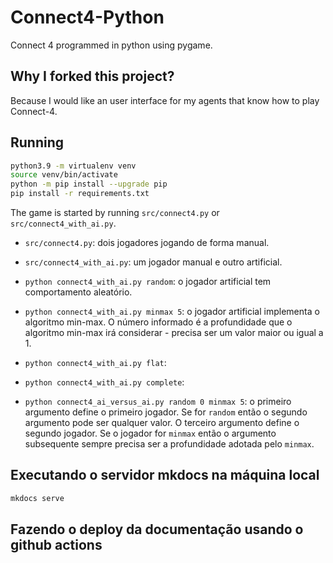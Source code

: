# Connect4-Python

Connect 4 programmed in python using pygame.

## Why I forked this project?

Because I would like an user interface for my agents that know how to play Connect-4. 

## Running

````bash
python3.9 -m virtualenv venv
source venv/bin/activate
python -m pip install --upgrade pip
pip install -r requirements.txt
````

The game is started by running `src/connect4.py` or `src/connect4_with_ai.py`. 

* `src/connect4.py`: dois jogadores jogando de forma manual.
* `src/connect4_with_ai.py`: um jogador manual e outro artificial.
* `python connect4_with_ai.py random`: o jogador artificial tem comportamento aleatório.
* `python connect4_with_ai.py minmax 5`: o jogador artificial implementa o algoritmo min-max. O número informado é a profundidade que o algoritmo min-max irá considerar - precisa ser um valor maior ou igual a 1.

* `python connect4_with_ai.py flat`: 

* `python connect4_with_ai.py complete`: 


* `python connect4_ai_versus_ai.py random 0 minmax 5`: o primeiro argumento define o primeiro jogador. Se for `random` então o segundo argumento pode ser qualquer valor. O terceiro argumento define o segundo jogador. Se o jogador for `minmax` então o argumento subsequente sempre precisa ser a profundidade adotada pelo `minmax`. 

## Executando o servidor mkdocs na máquina local

````bash
mkdocs serve
````

## Fazendo o deploy da documentação usando o github actions

